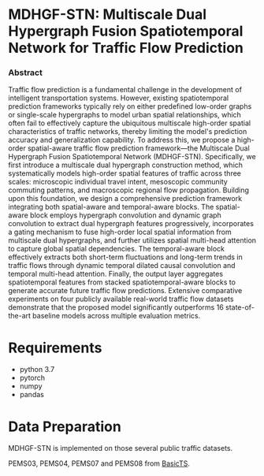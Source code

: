 # MDHGF-STN: Multiscale Dual Hypergraph Fusion Spatiotemporal Network for Traffic Flow Prediction
### Abstract

Traffic flow prediction is a fundamental challenge in the development of intelligent transportation systems. However, existing spatiotemporal prediction frameworks typically rely on either predefined low-order graphs or single-scale hypergraphs to model urban spatial relationships, which often fail to effectively capture the ubiquitous multiscale high-order spatial characteristics of traffic networks, thereby limiting the model's prediction accuracy and generalization capability. To address this, we propose a high-order spatial-aware traffic flow prediction framework—the Multiscale Dual Hypergraph Fusion Spatiotemporal Network (MDHGF-STN). Specifically, we first introduce a multiscale dual hypergraph construction method, which systematically models high-order spatial features of traffic across three scales: microscopic individual travel intent, mesoscopic community commuting patterns, and macroscopic regional flow propagation. Building upon this foundation, we design a comprehensive prediction framework integrating both spatial-aware and temporal-aware blocks. The spatial-aware block employs hypergraph convolution and dynamic graph convolution to extract dual hypergraph features progressively, incorporates a gating mechanism to fuse high-order local spatial information from multiscale dual hypergraphs, and further utilizes spatial multi-head attention to capture global spatial dependencies. The temporal-aware block effectively extracts both short-term fluctuations and long-term trends in traffic flows through dynamic temporal dilated causal convolution and temporal multi-head attention. Finally, the output layer aggregates spatiotemporal features from stacked spatiotemporal-aware blocks to generate accurate future traffic flow predictions. Extensive comparative experiments on four publicly available real-world traffic flow datasets demonstrate that the proposed model significantly outperforms 16 state-of-the-art baseline models across multiple evaluation metrics.
# Requirements
- python 3.7
- pytorch
- numpy
- pandas

# Data Preparation
MDHGF-STN is implemented on those several public traffic datasets.

PEMS03, PEMS04, PEMS07 and PEMS08 from [BasicTS](https://github.com/GestaltCogTeam/BasicTS).
